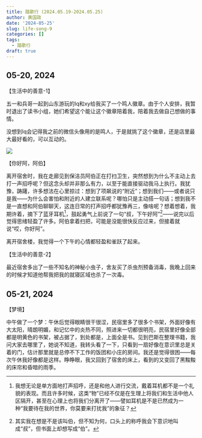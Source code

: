 ```yaml
---
title: 踏歌行 (2024.05.19-2024.05.25)
author: 黄国政
date: '2024-05-25'
slug: life-song-9
categories: []
tags:
  - 踏歌行
draft: true
---
```


<!--more-->

## 05-20, 2024

【生活中的善意-1】

五一和兵哥一起到山东游玩的lq和xy给我买了一个鸣人徽章。由于个人安排，我暂时退出了读书小组，她们希望这个能让这个徽章陪着我，陪着我去做自己想做的事情。

没想到lq会记得我之前的微信头像用的是鸣人，于是就挑了这个徽章，还是店里最大最好看的，可以互动的。

![](https://cdn.jsdelivr.net/gh/residualsun1/blog-static/images/2024/05/05-20-huizhang.jpg)

【你好阿，阿伯】

离开宿舍时，我在走廊见到保洁员阿伯正在打扫卫生，突然想到为什么不主动上去打一声招呼呢？但这念头却并非那么有力，以至于能直接驱动我马上执行。我犹豫，踌躇，许多想法在心里掠过：想到了项飙说的“附近”；想到我们——或者说只是我——为什么会害怕和附近的人建立联系呢？哪怕只是主动搭一句话；想到我不是一直想和阿伯聊聊天，这连日常的打声招呼都犹豫再三，像啥呢？想着想着，我期许着，摘下了蓝牙耳机[^airpods]，鼓起勇气上前说了一句“叔，下午好阿”[^uncle]——说完以后觉得思绪轻盈了许多。阿伯拿着扫把，可能是没能很快反应过来，但接着就说“哎，你好阿”。

离开宿舍楼，我觉得一个下午的心情都轻盈和雀跃了起来。

[^airpods]: 我想无论是单方面地打声招呼，还是和他人进行交流，戴着耳机都不是一个礼貌的表现。而且许多时候，这类“物”已经不仅是在生理上将我们和生活中他人区隔开，甚至在心理上也将我们分离开了——譬如耳机是不是已然成为一种“我要待在我的世界，你莫要来打扰我”的象征？

[^uncle]: 其实我在想是不是该叫伯，但不知为何，口头上的称呼我会下意识地叫成“叔”，但书面上却想写成“伯”。

【生活中的善意-2】

最近宿舍多出了一些不知名的神秘小虫子，舍友买了杀虫剂预备消毒，我晚上回来的时候才知道他帮我把我的就寝区域也杀了一次毒。

## 05-21, 2024

【梦境】

中午做了一个梦：午休后觉得眼睛很干很涩，民宿里多了很多个书架，外面好像有大太阳，晴朗明媚，和记忆中的炎热不同，照进来一切都很明亮，民宿里好像全部都是明黄色的书架，被占据了，到处都是，上面全是书。见到巴斯在整理书籍，我问大家去哪里了，她说不知道，我转头看了一下，只看到一扇好像在意识里总是关着的门，估计那里就是总停不下工作的饭团和小庄的房间。我还是觉得很困——每次午休我好像都是这样。睁睁眼，我又回到了宿舍的床上，看到的又变回了黑黢黢的床帘和昏暗的雨季。